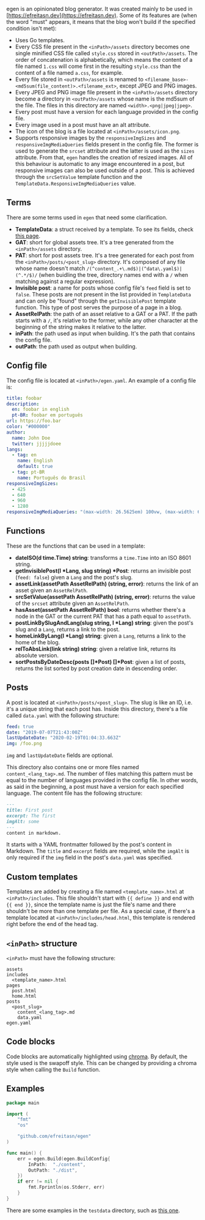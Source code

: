 egen is an opinionated blog generator. It was created mainly to be used in [https://efreitasn.dev](https://efreitasn.dev). Some of its features are (when the word "must" appears, it means that the blog won't build if the specified condition isn't met):

* Uses Go templates.
* Every CSS file present in the `<inPath>/assets` directory becomes one single minified CSS file called `style.css` stored in `<outPath>/assets`. The order of concatenation is alphabetically, which means the content of a file named `1.css` will come first in the resulting `style.css` than the content of a file named `a.css`, for example.
* Every file stored in `<outPath>/assets` is renamed to `<filename_base>-<md5sum(file_content)>.<filename_ext>`, except JPEG and PNG images.
* Every JPEG and PNG image file present in the `<inPath>/assets` directory become a directory in `<outPath>/assets` whose name is the md5sum of the file. The files in this directory are named `<width>.<png|jpeg|jpeg>`.
* Every post must have a version for each language provided in the config file.
* Every image used in a post must have an alt attribute.
* The icon of the blog is a file located at `<inPath>/assets/icon.png`.
* Supports responsive images by the `responsiveImgSizes` and `responsiveImgMediaQueries` fields present in the config file. The former is used to generate the `srcset` attribute and the latter is used as the `sizes` attribute. From that, `egen` handles the creation of resized images. All of this behaviour is automatic to any image encountered in a post, but responsive images can also be used outside of a post. This is achieved through the `srcSetValue` template function and the `TemplateData.ResponsiveImgMediaQueries` value.

## Terms
There are some terms used in `egen` that need some clarification.

* **TemplateData**: a struct received by a template. To see its fields, check [this page](https://pkg.go.dev/github.com/efreitasn/egen?tab=doc#TemplateData).
* **GAT**: short for global assets tree. It's a tree generated from the `<inPath>/assets` directory.
* **PAT**: short for post assets tree. It's a tree generated for each post from the `<inPath>/posts/<post_slug>` directory. It's composed of any file whose name doesn't match `/(^content_.+\.md$)|(^data\.yaml$)|(^.*/$)/` (when buidling the tree, directory names end with a `/` when matching against a regular expression).
* **Invisible post**: a name for posts whose config file's `feed` field is set to `false`. These posts are not present in the list provided in `TemplateData` and can only be "found" through the `getInvisiblePost` template function. This type of post serves the purpose of a page in a blog.
* **AssetRelPath**: the path of an asset relative to a GAT or a PAT. If the path starts with a `/`, it's relative to the former, while any other character at the beginning of the string makes it relative to the latter.
* **inPath**: the path used as input when building. It's the path that contains the config file.
* **outPath**: the path used as output when building.

## Config file
The config file is located at `<inPath>/egen.yaml`. An example of a config file is:
```yaml
title: foobar
description:
  en: foobar in english
  pt-BR: foobar em português
url: https://foo.bar
color: "#000000"
author:
  name: John Doe
  twitter: jjjjjdoee
langs:
  - tag: en
    name: English
    default: true
  - tag: pt-BR
    name: Português do Brasil
responsiveImgSizes:
  - 425
  - 640
  - 960
  - 1280
responsiveImgMediaQueries: "(max-width: 26.5625em) 100vw, (max-width: 64em) 65vw, 50vw"
```

## Functions
These are the functions that can be used in a template:

* **dateISO(d time.Time) string**: transforms a `time.Time` into an ISO 8601 string.
* **getInvisiblePost(l \*Lang, slug string) \*Post**: returns an invisible post (`feed: false`) given a `Lang` and the post's slug.
* **assetLink(assetPath AssetRelPath) (string, error)**: returns the link of an asset given an `AssetRelPath`.
* **srcSetValue(assetPath AssetRelPath) (string, error)**: returns the value of the `srcset` attribute given an `AssetRelPath`.
* **hasAsset(assetPath AssetRelPath) bool**: returns whether there's a node in the GAT or the current PAT that has a path equal to `assetPath`.
* **postLinkBySlugAndLang(slug string, l \*Lang) string**: given the post's slug and a `Lang`, returns a link to the post.
* **homeLinkByLang(l \*Lang) string**: given a `Lang`, returns a link to the home of the blog.
* **relToAbsLink(link string) string**: given a relative link, returns its absolute version.
* **sortPostsByDateDesc(posts []\*Post) []\*Post**: given a list of posts, returns the list sorted by post creation date in descending order.

## Posts
A post is located at `<inPath>/posts/<post_slug>`. The slug is like an ID, i.e. it's a unique string that each post has. Inside this directory, there's a file called `data.yaml` with the following structure:

```yaml
feed: true
date: "2019-07-07T21:43:00Z"
lastUpdateDate: "2020-02-19T01:04:33.663Z"
img: /foo.png
```

`img` and `lastUpdateDate` fields are optional.

This directory also contains one or more files named `content_<lang_tag>.md`. The number of files matching this pattern must be equal to the number of languages provided in the config file. In other words, as said in the beginning, a post must have a version for each specified language. The content file has the following structure:

```markdown
---
title: First post
excerpt: The first
imgAlt: some
---
content in markdown.
```

It starts with a YAML frontmatter followed by the post's content in Markdown. The `title` and `excerpt` fields are required, while the `imgAlt` is only required if the `img` field in the post's `data.yaml` was specified.

## Custom templates
Templates are added by creating a file named `<template_name>.html` at `<inPath>/includes`. This file shouldn't start with `{{ define }}` and end with `{{ end }}`, since the template name is just the file's name and there shouldn't be more than one template per file. As a special case, if there's a template located at `<inPath>/includes/head.html`, this template is rendered right before the end of the head tag.

## `<inPath>` structure
`<inPath>` must have the following structure:
```
assets
includes
  <template_name>.html
pages
  post.html
  home.html
posts
  <post_slug>
    content_<lang_tag>.md
    data.yaml
egen.yaml
```

## Code blocks
Code blocks are automatically highlighted using [chroma](https://github.com/alecthomas/chroma). By default, the style used is the swapoff style. This can be changed by providing a chroma style when calling the `Build` function.

## Examples
```go
package main

import (
	"fmt"
	"os"

	"github.com/efreitasn/egen"
)

func main() {
	err = egen.Build(egen.BuildConfig{
		InPath:  "./content",
		OutPath: "./dist",
	})
	if err != nil {
		fmt.Fprintln(os.Stderr, err)
	}
}
```

There are some examples in the `testdata` directory, such as [this one](testdata/build/ok/1/in).